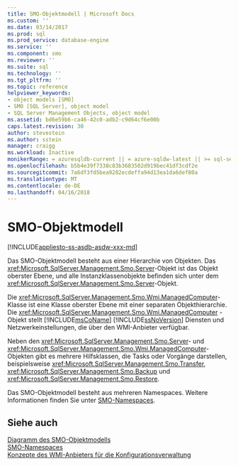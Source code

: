 ```yaml
---
title: SMO-Objektmodell | Microsoft Docs
ms.custom: ''
ms.date: 03/14/2017
ms.prod: sql
ms.prod_service: database-engine
ms.service: ''
ms.component: smo
ms.reviewer: ''
ms.suite: sql
ms.technology: ''
ms.tgt_pltfrm: ''
ms.topic: reference
helpviewer_keywords:
- object models [SMO]
- SMO [SQL Server], object model
- SQL Server Management Objects, object model
ms.assetid: bd6e59b6-ca46-42c0-adb2-c9d64cf6e00b
caps.latest.revision: 30
author: stevestein
ms.author: sstein
manager: craigg
ms.workload: Inactive
monikerRange: = azuresqldb-current || = azure-sqldw-latest || >= sql-server-2016 || = sqlallproducts-allversions
ms.openlocfilehash: b5b4e39f7338c83b3683502d919bec41df3cdf2e
ms.sourcegitcommit: 7a6df3fd5bea9282ecdeffa94d13ea1da6def80a
ms.translationtype: MT
ms.contentlocale: de-DE
ms.lasthandoff: 04/16/2018
---
```

# <a name="smo-object-model"></a>SMO-Objektmodell
[!INCLUDE[appliesto-ss-asdb-asdw-xxx-md](../../includes/appliesto-ss-asdb-asdw-xxx-md.md)]

  Das SMO-Objektmodell besteht aus einer Hierarchie von Objekten. Das <xref:Microsoft.SqlServer.Management.Smo.Server>-Objekt ist das Objekt oberster Ebene, und alle Instanzklassenobjekte befinden sich unter dem <xref:Microsoft.SqlServer.Management.Smo.Server>-Objekt.  
  
 Die <xref:Microsoft.SqlServer.Management.Smo.Wmi.ManagedComputer>-Klasse ist eine Klasse oberster Ebene mit einer separaten Objekthierarchie. Die <xref:Microsoft.SqlServer.Management.Smo.Wmi.ManagedComputer> -Objekt stellt [!INCLUDE[msCoName](../../includes/msconame-md.md)] [!INCLUDE[ssNoVersion](../../includes/ssnoversion-md.md)] Diensten und Netzwerkeinstellungen, die über den WMI-Anbieter verfügbar.  
  
 Neben den <xref:Microsoft.SqlServer.Management.Smo.Server>- und <xref:Microsoft.SqlServer.Management.Smo.Wmi.ManagedComputer>-Objekten gibt es mehrere Hilfsklassen, die Tasks oder Vorgänge darstellen, beispielsweise <xref:Microsoft.SqlServer.Management.Smo.Transfer>, <xref:Microsoft.SqlServer.Management.Smo.Backup> und <xref:Microsoft.SqlServer.Management.Smo.Restore>.  
  
 Das SMO-Objektmodell besteht aus mehreren Namespaces. Weitere Informationen finden Sie unter [SMO-Namespaces](../../relational-databases/server-management-objects-smo/smo-object-model-namespaces.md).  
  
## <a name="see-also"></a>Siehe auch  
 [Diagramm des SMO-Objektmodells](../../relational-databases/server-management-objects-smo/smo-object-model-diagram.md)   
 [SMO-Namespaces](../../relational-databases/server-management-objects-smo/smo-object-model-namespaces.md)   
 [Konzepte des WMI-Anbieters für die Konfigurationsverwaltung](../../relational-databases/wmi-provider-configuration/wmi-provider-for-configuration-management.md)  
  
  
